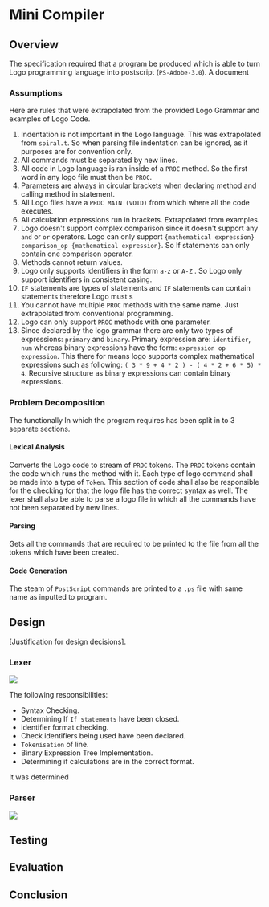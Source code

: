 # Mini Compiler

## Overview

The specification required that a program be produced which is able to turn Logo programming language into postscript (`PS-Adobe-3.0`).  A document 

### Assumptions

Here are rules that were extrapolated from the provided Logo Grammar and examples of Logo Code.

1. Indentation is not important in the Logo language. This was extrapolated from `spiral.t`. So when parsing file indentation can be ignored, as it purposes are for convention only.
2. All commands must be separated by new lines.
3. All code in Logo language is ran inside of a `PROC` method. So the first word in any logo file must then be  `PROC`.
4. Parameters are always in circular brackets when declaring method and calling method in statement.
5. All Logo files have a `PROC MAIN (VOID)` from which where all the code executes.
6. All calculation expressions run in brackets. Extrapolated from examples.
7. Logo doesn't support complex comparison since it doesn't support any `and` or `or` operators. Logo can only support `{mathematical expression} comparison_op {mathematical expression}`. So If statements can only contain one comparison operator.
8. Methods cannot return values.
9. Logo only supports identifiers in the form `a-z` or `A-Z` . So Logo only support identifiers in consistent casing.
10. `IF` statements are types of statements and `IF` statements can contain statements therefore Logo must s
11. You cannot have multiple `PROC` methods with the same name. Just extrapolated from conventional programming.
12. Logo can only support `PROC` methods with one parameter.
13. Since declared by the logo grammar there are only two types of expressions: `primary` and `binary`. Primary expression are: `identifier`, `num` whereas binary expressions have the form: `expression op expression`. This there for means logo supports complex mathematical expressions such as following: `( 3 * 9 + 4 * 2 ) - ( 4 * 2 + 6 * 5) * 4`. Recursive structure as binary expressions can contain binary expressions.

### Problem Decomposition

The functionally In which the program requires has been split in to 3 separate sections. 

#### Lexical Analysis

Converts the Logo code to stream of `PROC` tokens. The `PROC` tokens contain the code which runs  the method with it. Each type of logo command shall be made into a type of `Token`. This section of code shall also be responsible for the checking for that the logo file has the correct syntax as well. The lexer shall also be able to parse a logo file in which all the commands have not been separated by new lines.

#### Parsing

Gets all the commands that are required to be printed to the file from all the tokens which have been created.

#### Code Generation

The steam of `PostScript` commands are printed to a `.ps` file with same name as inputted to program.

## Design

[Justification for design decisions].

### Lexer

![](/cs/home/eo32/Documents/CS1006/Mini-Compiler/uml/Mini-Compiler-Lexer-Class-Diagrams.png)

The following responsibilities:

* Syntax Checking.
* Determining If  `If statements` have been closed.
* identifier format checking.
* Check identifiers being used have been declared.
* `Tokenisation` of line.
* Binary Expression Tree Implementation.
* Determining if calculations are in the correct format.

It was determined

### Parser

![](/cs/home/eo32/Documents/CS1006/Mini-Compiler/uml/Mini-Compiler-Parser-Class-Diagrams.png)

## Testing

## Evaluation

## Conclusion




